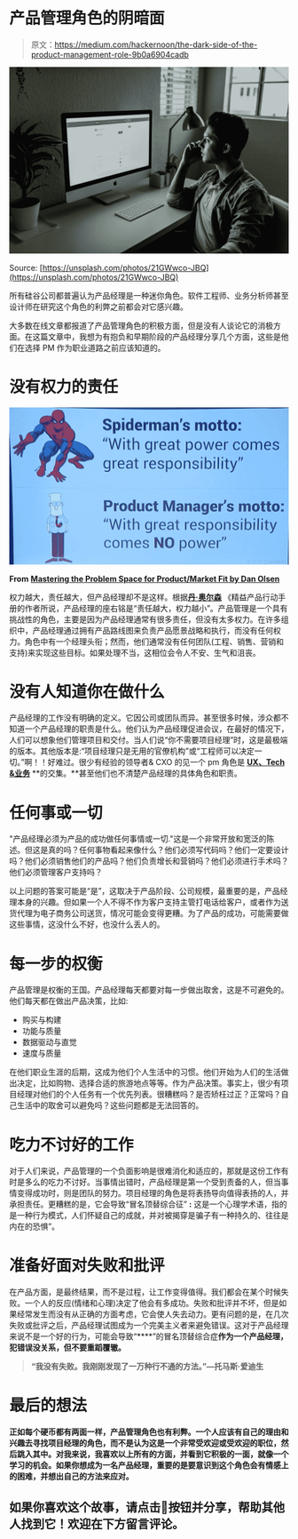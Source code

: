# 产品管理角色的阴暗面

> 原文：<https://medium.com/hackernoon/the-dark-side-of-the-product-management-role-9b0a6904cadb>

![](img/e17ae7c37311f663e02f20b84d0016ca.png)

Source: [https://unsplash.com/photos/21GWwco-JBQ](https://unsplash.com/photos/21GWwco-JBQ)

所有硅谷公司都普遍认为产品经理是一种迷你角色。软件工程师、业务分析师甚至设计师在研究这个角色的利弊之前都会对它感兴趣。

大多数在线文章都报道了产品管理角色的积极方面，但是没有人谈论它的消极方面。在这篇文章中，我想为有抱负和早期阶段的产品经理分享几个方面，这些是他们在选择 PM 作为职业道路之前应该知道的。

# 没有权力的责任

![](img/b2d6a2efbf92bc6d557a6e979a957f25.png)

**From** [**Mastering the Problem Space for Product/Market Fit by Dan Olsen**](https://www.mindtheproduct.com/2018/08/mastering-the-problem-space-for-product-market-fit-by-dan-olsen/)

权力越大，责任越大，但产品经理却不是这样。根据[**丹·奥尔森**](https://dan-olsen.com) 《精益产品行动手册的作者所说，产品经理的座右铭是“责任越大，权力越小”。产品管理是一个具有挑战性的角色，主要是因为产品经理通常有很多责任，但没有太多权力。在许多组织中，产品经理通过拥有产品路线图来负责产品愿景战略和执行，而没有任何权力。角色中有一个经理头衔；然而，他们通常没有任何团队(工程、销售、营销和支持)来实现这些目标。如果处理不当，这相位会令人不安、生气和沮丧。

# 没有人知道你在做什么

产品经理的工作没有明确的定义。它因公司或团队而异。甚至很多时候，涉众都不知道一个产品经理的职责是什么。他们认为产品经理促进会议，在最好的情况下，人们可以想象他们管理项目和交付。当人们说“你不需要项目经理”时，这是最极端的版本。其他版本是:“项目经理只是无用的官僚机构”或“工程师可以决定一切。”啊！！好难过。很少有经验的领导者& CXO 的见一个 pm 角色是 [**UX、Tech &业务**](https://www.mindtheproduct.com/2011/10/what-exactly-is-a-product-manager/) **的交集。**甚至他们也不清楚产品经理的具体角色和职责。

# 任何事或一切

"产品经理必须为产品的成功做任何事情或一切."这是一个非常开放和宽泛的陈述。但这是真的吗？任何事物看起来像什么？他们必须写代码吗？他们一定要设计吗？他们必须销售他们的产品吗？他们负责增长和营销吗？他们必须进行手术吗？他们必须管理客户支持吗？

以上问题的答案可能是“是”，这取决于产品阶段、公司规模，最重要的是，产品经理本身的兴趣。但如果一个人不得不作为客户支持主管打电话给客户，或者作为送货代理为电子商务公司送货，情况可能会变得更糟。为了产品的成功，可能需要做这些事情，这没什么不好，也没什么丢人的。

# 每一步的权衡

产品管理是权衡的王国。产品经理每天都要对每一步做出取舍，这是不可避免的。他们每天都在做出产品决策，比如:

*   购买与构建
*   功能与质量
*   数据驱动与直觉
*   速度与质量

在他们职业生涯的后期，这成为他们个人生活中的习惯。他们开始为人们的生活做出决定，比如购物、选择合适的旅游地点等等。作为产品决策。事实上，很少有项目经理对他们的个人任务有一个优先列表。很糟糕吗？是否矫枉过正？正常吗？自己生活中的取舍可以避免吗？这些问题都是无法回答的。

# 吃力不讨好的工作

对于人们来说，产品管理的一个负面影响是很难消化和适应的，那就是这份工作有时是多么的吃力不讨好。当事情出错时，产品经理是第一个受到责备的人，但当事情变得成功时，则是团队的努力。项目经理的角色是将表扬导向值得表扬的人，并承担责任。更糟糕的是，它会导致“冒名顶替综合征” **:** 这是一个心理学术语，指的是一种行为模式，人们怀疑自己的成就，并对被揭穿是骗子有一种持久的、往往是内在的恐惧”。

# 准备好面对失败和批评

在产品方面，是最终结果，而不是过程，让工作变得值得。我们都会在某个时候失败。一个人的反应(情绪和心理)决定了他会有多成功。失败和批评并不坏，但是如果经常发生而没有从正确的方面考虑，它会使人失去动力。更有问题的是，在几次失败或批评之后，产品经理试图成为一个完美主义者来避免错误。这对于产品经理来说不是一个好的行为，可能会导致“[](http://www.cleverpm.com/2015/06/19/yes-you-really-are-that-good/)****”的冒名顶替综合症**作为一个产品经理，犯错误没关系，但不要重蹈覆辙。**

> **“我没有失败。我刚刚发现了一万种行不通的方法。”—托马斯·爱迪生**

# **最后的想法**

**正如每个硬币都有两面一样，产品管理角色也有利弊。一个人应该有自己的理由和兴趣去寻找项目经理的角色，而不是认为这是一个非常受欢迎或受欢迎的职位，然后跳入其中。对我来说，我喜欢以上所有的方面，并看到它积极的一面，就像一个学习的机会。如果你想成为一名产品经理，重要的是要意识到这个角色会有情感上的困难，并想出自己的方法来应对。**

## **如果你喜欢这个故事，请点击👏按钮并分享，帮助其他人找到它！欢迎在下方留言评论。**